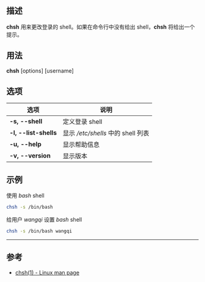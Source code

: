 ## 描述

**chsh** 用来更改登录的 shell。如果在命令行中没有给出 shell，**chsh** 将给出一个提示。

## 用法

**chsh** [options] [username]

## 选项

| 选项 | 说明 |
| --- | --- |
| **-s, --shell** | 定义登录 shell |
| **-l, --list-shells** | 显示 */etc/shells* 中的 shell 列表 |
| **-u, --help** | 显示帮助信息 |
| **-v, --version** | 显示版本 |

## 示例

使用 *bash* shell

```bash
chsh -s /bin/bash
```

给用户 *wangqi* 设置 *bash* shell

```bash
chsh -s /bin/bash wangqi
```

---

## 参考

- [chsh(1) - Linux man page](https://linux.die.net/man/1/chsh)